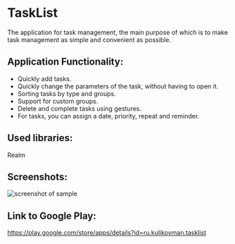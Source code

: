 # TaskList
The application for task management, the main purpose of which is to make task management as simple and convenient as possible.

## Application Functionality:
* Quickly add tasks.
* Quickly change the parameters of the task, without having to open it.
* Sorting tasks by type and groups.
* Support for custom groups.
* Delete and complete tasks using gestures.
* For tasks, you can assign a date, priority, repeat and reminder.

## Used libraries:
Realm

## Screenshots:
![screenshot of sample](http://kulikovman.ru/android/img/TaskList_github.jpg)

## Link to Google Play:
<https://play.google.com/store/apps/details?id=ru.kulikovman.tasklist>

